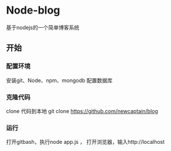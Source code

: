 # Node-blog
基于nodejs的一个简单博客系统
## 开始
### 配置环境
安装git、Node、npm、mongodb
配置数据库
### 克隆代码
clone 代码到本地 git clone https://github.com/newcaptain/blog
### 运行
打开gitbash，执行node app.js ， 打开浏览器，输入http://localhost
